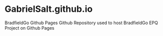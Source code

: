 # GabrielSalt.github.io
BradfieldGo Github Pages
Github Repository used to host BradfieldGo EPQ Project on Github Pages
